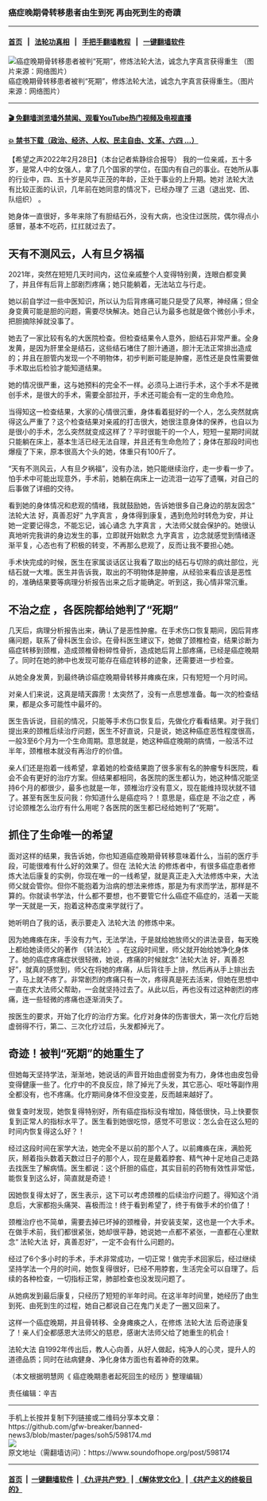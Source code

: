 ### 癌症晚期骨转移患者由生到死 再由死到生的奇蹟
------------------------

#### [首页](https://github.com/gfw-breaker/banned-news3/blob/master/README.md) &nbsp;&nbsp;|&nbsp;&nbsp; [法轮功真相](https://github.com/begood0513/basic/blob/master/README.md)  &nbsp;&nbsp;|&nbsp;&nbsp; [手把手翻墙教程](https://github.com/gfw-breaker/guides/wiki)  &nbsp;&nbsp;|&nbsp;&nbsp; [一键翻墙软件](https://github.com/gfw-breaker/nogfw/blob/master/README.md)  



<div><img alt="癌症晚期骨转移患者被判“死期”，修炼法轮大法，诚念九字真言获得重生 （图片来源：网络图片）" src="https://img.soundofhope.org/2022-02/1646074544843.jpg"/>
<br/><figcaption class="caption">
 癌症晚期骨转移患者被判“死期”，修炼法轮大法，诚念九字真言获得重生。（图片来源：网络图片）
</figcaption></div><hr/>

#### [ 🎬  免翻墙浏览墙外禁闻、观看YouTube热门视频及电视直播](https://github.com/gfw-breaker/HelloWorld)

#### [ 💥  禁书下载（政治、经济、人权、民主自由、文革、六四 ...）](https://github.com/gfw-breaker/books/blob/master/README.md)

<div><div class="Content__Wrapper sc-1bvya0-0 grZQxZ">
 <p class="meta-top">
  <span class="meta">
   【希望之声2022年2月28日】（本台记者紫静综合报导）
  </span>
  我的一位亲戚，五十多岁，是常人中的女强人，拿了几个国家的学位，在国内有自己的事业。在她所从事的行业中，四、五十岁是风华正茂的年龄，正处于事业的上升期。她对
  <ok href="/term/8055">
   法轮大法
  </ok>
  有比较正面的认识，几年前在她同意的情况下，已经办理了
  <ok href="/term/702319">
   三退（退出党、团、队组织）
  </ok>
  。
 </p>
 <p>
  她身体一直很好，多年来除了有胆结石外，没有大病，也没住过医院，偶尔得点小感冒，基本不吃药，扛扛就过去了。
 </p>
 <h2>
  <strong>
   天有不测风云，人有旦夕祸福
  </strong>
 </h2>
 <p>
  2021年，突然在短短几天时间内，这位亲戚整个人变得特别黄，连眼白都变黄了，并且伴有后背上部剧烈疼痛；她只能躺着，无法站立与行走。
 </p>
 <p>
  她以前自学过一些中医知识，所以认为后背疼痛可能只是受了风寒，神经痛；但全身变黄可能是胆的问题，需要尽快解决。她自己认为最多也就是做个微创小手术，把胆摘除掉就没事了。
 </p>
 <p>
  她去了一家比较有名的大医院检查。但检查结果令人意外，胆结石非常严重。全身发黄，是因为肝里全是结石，这些结石堵住了胆汁通道，胆汁无法正常排出造成的；并且在胆管内发现一个不明物体，初步判断可能是肿瘤，恶性还是良性需要做手术取出后检验才能知道结果。
 </p>
 <p>
  她的情况很严重，这与她预料的完全不一样。必须马上进行手术，这个手术不是微创手术，是很大的手术，需要全部拉开，手术还可能会有一定的生命危险。
 </p>
 <p>
  当得知这一检查结果，大家的心情很沉重，身体看着挺好的一个人，怎么突然就病得这么严重了？这个检查结果对亲戚的打击很大，她很注意身体的保养，也自以为是很小的手术，怎么突然就变成这样了？平时很能干的一个人，短短一星期时间就只能躺在床上，基本生活已经无法自理，并且还有生命危险了；身体在那段时间也爆瘦了下来，原本很高大个头的她，体重只有100斤了。
 </p>
 <p>
  “天有不测风云，人有旦夕祸福”，没有办法，她只能继续治疗，走一步看一步了。怕手术中可能出现意外，手术前，她躺在病床上一边流泪一边写了遗嘱，对自己的后事做了详细的交待。
 </p>
 <p>
  看到她的身体情况和悲观的情绪，我就鼓励她，告诉她很多自己身边的朋友因念“
  <ok href="/term/8055">
   法轮大法
  </ok>
  好，真善忍好”
  <ok href="/term/70441">
   九字真言
  </ok>
  ，身体得到康复，遇到危险时转危为安，并让她一定要记得念，不能忘记，诚心诵念
  <ok href="/term/70441">
   九字真言
  </ok>
  ，大法师父就会保护的。她很认真地听完我讲的身边发生的事，立即就开始默念
  <ok href="/term/70441">
   九字真言
  </ok>
  ，边念就感觉到情绪逐渐平复，心态也有了积极的转变，不再那么悲观了，反而让我不要担心她。
 </p>
 <p>
  手术快完成的时候，医生在家属谈话区让我看了取出的结石与切除的病灶部位，光结石就一大堆。医生并告诉我，取出的不明物体是肿瘤，从经验来看应该是恶性的，准确结果要等病理分析报告出来之后才能确定。听到这，我心情非常沉重。
 </p>
 <h2>
  <strong>
   <ok href="/term/4530">
    不治之症
   </ok>
   ，各医院都给她判了“死期”
  </strong>
 </h2>
 <p>
  几天后，病理分析报告出来，确认了是恶性肿瘤。在手术伤口恢复期间，因后背疼痛问题，联系了骨科医生会诊。在骨科医生建议下，她做了颈椎检查，结果诊断为癌症转移到颈椎，造成颈椎骨粉碎性骨折，造成她后背上部疼痛，已经是癌症晚期了。同时在她的肺中也发现可能存在癌症转移的迹象，还需要进一步检查。
 </p>
 <p>
  从她全身发黄，到最终确诊癌症晚期骨转移并瘫痪在床，只有短短一个月时间。
 </p>
 <p>
  对亲人们来说，这真是晴天霹雳！太突然了，没有一点思想准备。每一次的检查结果，都是众多可能性中最坏的。
 </p>
 <p>
  医生告诉说，目前的情况，只能等手术伤口恢复后，先做化疗看看结果。对于我们提出来的颈椎后续治疗问题，医生不好直说，只是说，她这种癌症恶性程度很高，一般3至6个月为一个生命周期。意思就是，她这种癌症晚期的病情，一般活不过半年，颈椎根本就没有再治疗的价值。
 </p>
 <p>
  亲人们还是抱着一线希望，拿着她的检查结果跑了很多家有名的肿瘤专科医院，看会不会有更好的治疗方案。但结果都相同，各医院的医生都认为，她这种情况能坚持6个月的都很少，最多也就是一年，颈椎治疗没有意义，现在能维持现状就不错了。甚至有医生反问我：你知道什么是癌症吗？！意思是，癌症是
  <ok href="/term/4530">
   不治之症
  </ok>
  ，再讨论颈椎怎么治疗有什么用呢？各医院的医生都已经给她判了“死期”。
 </p>
 <h2>
  <strong>
   抓住了生命唯一的希望
  </strong>
 </h2>
 <p>
  面对这样的结果，我告诉她，你也知道癌症晚期骨转移意味着什么，当前的医疗手段，可能很难有什么好的效果了。但在
  <ok href="/term/8055">
   法轮大法
  </ok>
  的修炼者中，有很多癌症患者修炼大法后康复的实例，你现在唯一的一线希望，就是真正走入大法修炼中来，大法师父就会管你。但你不能抱着为治病的想法来修炼，那是为有求而学法，那样是不算的。你就读书学法，什么都不要想，也不要管它什么癌症不癌症的，活着一天能学一天就是一天，抱着这种态度来学就行了。
 </p>
 <p>
  她听明白了我的话，表示要走入
  <ok href="/term/8055">
   法轮大法
  </ok>
  的修炼中来。
 </p>
 <p>
  因为她瘫痪在床，手没有力气，无法学法，于是就给她放师父的讲法录音，每天晚上都给她读师父的著作
  <ok href="/term/30275">
   《转法轮》
  </ok>
  。在这段时间里，师父就开始给她净化身体了。她的癌症疼痛症状很轻微，她说，疼痛的时候就念“
  <ok href="/term/8055">
   法轮大法
  </ok>
  好，真善忍好”，就真的感觉到，师父在将她的疼痛，从后背往手上排，然后再从手上排出去了，马上就不疼了。非常剧烈的疼痛只有一次，疼得真是死去活来，但她在思想中一直在求大法师父帮助，一会就坚持过去了。从此以后，再也没有过这种剧烈的疼痛，连一些轻微的疼痛也逐渐消失了。
 </p>
 <p>
  按医生的要求，开始了化疗的治疗方案。化疗对身体的伤害很大，第一次化疗后她虚弱得不行，第二、三次化疗过后，头发都掉光了。
 </p>
 <h2>
  <strong>
   奇迹！被判“死期”的她重生了
  </strong>
 </h2>
 <p>
  但她每天坚持学法，渐渐地，她说话的声音开始由虚弱变为有力，身体也由皮包骨变得健康一些了。化疗中的不良反应，除了掉光了头发，其它恶心、呕吐等副作用全都没有，也不疼痛。化疗期间身体不但没变差，反而越来越好了。
 </p>
 <p>
  做复查时发现，她恢复得特别好，所有癌症指标没有增加，降低很快，马上快要恢复到正常人的指标水平了。医生看到她很吃惊，感觉不可思议：怎么会在这么短的时间内恢复得这么好？！
 </p>
 <p>
  经过这段时间在家学大法，她完全不是以前的那个人了。以前瘫痪在床，满脸死灰，掰着指头数着天数过日子的那个人，现在是戴着脖套、精气神十足地自己走路去找医生了解病情。医生都说：这个肝胆的癌症，其实目前的药物有效性非常低，能恢复到这么好，简直就是奇迹！
 </p>
 <p>
  因她恢复得太好了，医生表示，这下可以考虑颈椎的后续治疗问题了。得知这个消息后，大家都抱头痛哭、喜极而泣！终于看到希望了，终于有做手术的价值了！
 </p>
 <p>
  颈椎治疗也不简单，需要去掉已坏掉的颈椎骨，并安装支架，这也是一个大手术。在做手术前，我们都很紧张，她却很平静，她说她一点都不紧张，一直都在心里默念“
  <ok href="/term/8055">
   法轮大法
  </ok>
  好，真善忍好”，一定不会有什么问题的。
 </p>
 <p>
  经过了6个多小时的手术，手术非常成功，一切正常！做完手术回家后，经过继续坚持学法一个月的时间，她恢复得很好，已经不用脖套，生活完全可以自理了。后续的各种检查，一切指标正常，肺部检查也没发现问题了。
 </p>
 <p>
  从她病发到最后康复，只经历了短短的半年时间。在这半年时间里，她经历了由生到死、由死到生的过程，她自己都说自己在鬼门关走了一圈又回来了。
 </p>
 <p>
  这样一个癌症晚期，并且骨转移、全身瘫痪之人，在修炼
  <ok href="/term/8055">
   法轮大法
  </ok>
  后奇迹康复了！亲人们全都感恩大法师父的慈悲，感谢大法师父给了她重生的机会！
 </p>
 <p>
  <ok href="/term/8055">
   法轮大法
  </ok>
  自1992年传出后，教人心向善，从好人做起，纯净人的心灵，提升人的道德品质；同时在祛病健身、净化身体方面也有着神奇的效果。
 </p>
 <p>
  （本文根据明慧网《
  <ok href="https://www.minghui.org/mh/articles/2022/2/28/%E7%99%8C%E7%97%87%E6%99%9A%E6%9C%9F%E6%82%A3%E8%80%85%E8%B5%B7%E6%AD%BB%E5%9B%9E%E7%94%9F%E7%9A%84%E7%BB%8F%E5%8E%86-439435.html">
   癌症晚期患者起死回生的经历
  </ok>
  》整理编辑）
 </p>
 <p class="meta-btm">
  责任编辑：辛吉
 </p>
</div>
</div>
<hr/>
手机上长按并复制下列链接或二维码分享本文章：<br/>
https://github.com/gfw-breaker/banned-news3/blob/master/pages/soh5/598174.md <br/>
<a href='https://github.com/gfw-breaker/banned-news3/blob/master/pages/soh5/598174.md'><img src='https://github.com/gfw-breaker/banned-news3/blob/master/pages/soh5/598174.md.png'/></a> <br/>
原文地址（需翻墙访问）：https://www.soundofhope.org/post/598174


------------------------
#### [首页](https://github.com/gfw-breaker/banned-news3/blob/master/README.md) &nbsp;|&nbsp; [一键翻墙软件](https://github.com/gfw-breaker/nogfw/blob/master/README.md) &nbsp;| [《九评共产党》](https://github.com/gfw-breaker/9ping.md/blob/master/README.md#九评之一评共产党是什么) | [《解体党文化》](https://github.com/gfw-breaker/jtdwh.md/blob/master/README.md) | [《共产主义的终极目的》](https://github.com/gfw-breaker/gczydzjmd.md/blob/master/README.md)


<img src='http://gfw-breaker.win/banned-news3/pages/soh5/598174.md' width='0px' height='0px'/>